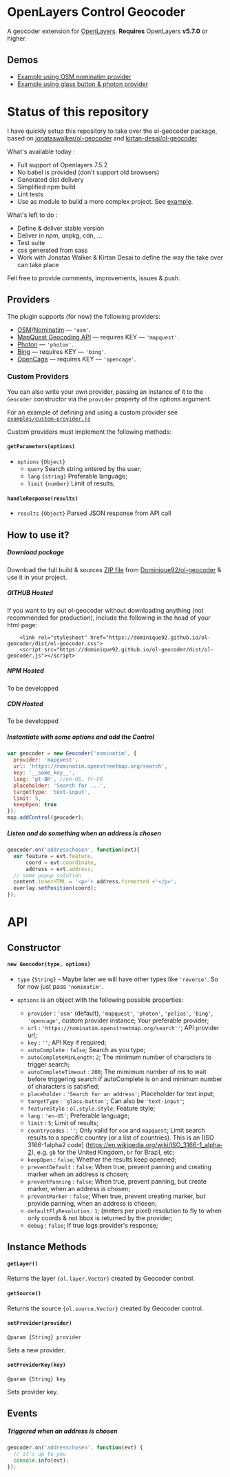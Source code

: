# OpenLayers Control Geocoder
A geocoder extension for [OpenLayers](http://openlayers.org/). **Requires** OpenLayers **v5.7.0** or higher.

## Demos

* [Example using OSM nominatim provider](https://dominique92.github.io/ol-geocoder/examples/control-nominatim.html)
* [Example using glass button & photon provider](https://dominique92.github.io/ol-geocoder/examples/control-glass.html)

# Status of this repository
I have quickly setup this repository to take over the ol-geocoder package,
based on [jonataswalker/ol-geocoder](https://github.com/jonataswalker/ol-geocoder)
and [kirtan-desai/ol-geocoder](https://github.com/kirtan-desai/ol-geocoder)

What's available today :
* Full support of Openlayers 7.5.2
* No babel is provided (don't support old browsers)
* Generated dist delivery
* Simplified npm build
* Lint tests
* Use as module to build a more complex project. See [example](https://dominique92.github.io/ol-geocoder/examples/module.html).

What's left to do :
* Define & deliver stable version
* Deliver in npm, unpkg, cdn, ...
* Test suite
* css generated from sass
* Work with Jonatas Walker & Kirtan Desai to define the way the take over can take place

Fell free to provide comments, improvements, issues & push.

## Providers

The plugin supports (for now) the following providers:

* [OSM](https://www.openstreetmap.org/)/[Nominatim](https://nominatim.org/) &mdash; `'osm'`.
* [MapQuest Geocoding API](https://developer.mapquest.com/documentation/open/nominatim-search/) &mdash; requires KEY  &mdash; `'mapquest'`.
* [Photon](https://photon.komoot.io/)  &mdash; `'photon'`.
* [Bing](https://docs.microsoft.com/en-us/bingmaps/rest-services/) &mdash; requires KEY  &mdash; `'bing'`.
* [OpenCage](https://opencagedata.com/) &mdash; requires KEY  &mdash; `'opencage'`.

### Custom Providers

You can also write your own provider, passing an instance of it to the `Geocoder` constructor
via the `provider` property of the options argument.

For an example of defining and using a custom provider see [`examples/custom-provider.js`](examples/custom-provider.js)

Custom providers must implement the following methods:

#### `getParameters(options)`

* `options` `{Object}`
    * `query` Search string entered by the user;
    * `lang` `{string}` Preferable language;
    * `limit` `{number}` Limit of results;

#### `handleResponse(results)`

* `results` `{Object}` Parsed JSON response from API call

## How to use it?

##### Download package

Download the full build & sources [ZIP file](https://github.com/Dominique92/ol-geocoder/archive/refs/heads/main.zip)
from [Dominique92/ol-geocoder](https://github.com/Dominique92/ol-geocoder) & use it in your project.

##### GITHUB Hosted
If you want to try out ol-geocoder without downloading anything (not recommended for production),
include the following in the head of your html page:
```
    <link rel="stylesheet" href="https://dominique92.github.io/ol-geocoder/dist/ol-geocoder.css">
    <script src="https://dominique92.github.io/ol-geocoder/dist/ol-geocoder.js"></script>
```

##### NPM Hosted

To be developped

##### CDN Hosted

To be developped

##### Instantiate with some options and add the Control
```javascript
var geocoder = new Geocoder('nominatim', {
  provider: 'mapquest',
  url: 'https://nominatim.openstreetmap.org/search',
  key: '__some_key__',
  lang: 'pt-BR', //en-US, fr-FR
  placeholder: 'Search for ...',
  targetType: 'text-input',
  limit: 5,
  keepOpen: true
});
map.addControl(geocoder);
```

##### Listen and do something when an address is chosen
```javascript
geocoder.on('addresschosen', function(evt){
  var feature = evt.feature,
      coord = evt.coordinate,
      address = evt.address;
  // some popup solution
  content.innerHTML = '<p>'+ address.formatted +'</p>';
  overlay.setPosition(coord);
});
```

# API

## Constructor

#### `new Geocoder(type, options)`

- `type` `{String}` - Maybe later we will have other types like `'reverse'`. So for now just pass `'nominatim'`.

- `options` is an object with the following possible properties:
  * `provider`             : `'osm'` (default), `'mapquest'`, `'photon'`, `'pelias'`, `'bing'`, `'opencage'`, custom provider instance; Your preferable provider;
  * `url`                  : `'https://nominatim.openstreetmap.org/search''`; API provider url;
  * `key`                  : `''`; API Key if required;
  * `autoComplete`         : `false`; Search as you type;
  * `autoCompleteMinLength`: `2`; The minimum number of characters to trigger search;
  * `autoCompleteTimeout`  : `200`; The mimimum number of ms to wait before triggering search if autoComplete is on and minimum number of characters is satisfied;
  * `placeholder`          : `'Search for an address'`; Placeholder for text input;
  * `targetType`           : `'glass-button'`; Can also be `'text-input'`;
  * `featureStyle`         : `ol.style.Style`; Feature style;
  * `lang`                 : `'en-US'`; Preferable language;
  * `limit`                : `5`; Limit of results;
  * `countrycodes`         : `''`; Only valid for `osm` and `mapquest`; Limit search results to a specific country (or a list of countries). This is an [ISO 3166-1alpha2 code] (https://en.wikipedia.org/wiki/ISO_3166-1_alpha-2), e.g. `gb` for the United Kingdom, `br` for Brazil, etc;
  * `keepOpen`             : `false`; Whether the results keep openned;
  * `preventDefault`       : `false`; When true, prevent panning and creating marker when an address is chosen;
  * `preventPanning`       : `false`; When true, prevent panning, but create marker, when an address is chosen;
  * `preventMarker`        : `false`; When true, prevent creating marker, but provide panning, when an address is chosen;
  * `defaultFlyResolution` : `1`; (meters per pixel) resolution to fly to when only coords & not bbox is returned by the provider;
  * `debug`                : `false`; If true logs provider's response;

## Instance Methods

#### `getLayer()`
Returns the layer `{ol.layer.Vector}` created by Geocoder control.

#### `getSource()`
Returns the source `{ol.source.Vector}` created by Geocoder control.

#### `setProvider(provider)`

`@param {String} provider`

Sets a new provider.

#### `setProviderKey(key)`

`@param {String} key`

Sets provider key.

## Events

##### Triggered when an address is chosen
```javascript
geocoder.on('addresschosen', function(evt) {
  // it's up to you
  console.info(evt);
});
```
